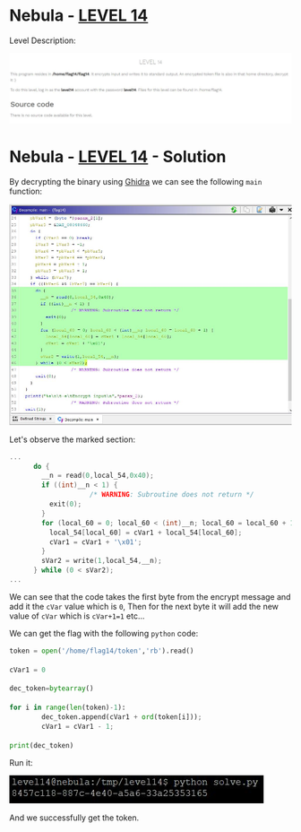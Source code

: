 # Nebula - [LEVEL 14](https://exploit.education/nebula/level-14/)

Level Description:

![level.JPG](images/level.JPG)

# Nebula - [LEVEL 14](https://exploit.education/nebula/level-14/) - Solution

By decrypting the binary using [Ghidra](https://ghidra-sre.org/) we can see the following ```main``` function:

![main.JPG](images/main.JPG)

Let's observe the marked section:
```c
...
      do {
        __n = read(0,local_54,0x40);
        if ((int)__n < 1) {
                    /* WARNING: Subroutine does not return */
          exit(0);
        }
        for (local_60 = 0; local_60 < (int)__n; local_60 = local_60 + 1) {
          local_54[local_60] = cVar1 + local_54[local_60];
          cVar1 = cVar1 + '\x01';
        }
        sVar2 = write(1,local_54,__n);
      } while (0 < sVar2);
...
```

We can see that the code takes the first byte from the encrypt message and add it the ```cVar``` value which is ```0```, Then for the next byte it will add the new value of ```cVar``` which is ```cVar+1=1``` etc...

We can get the flag with the following ```python``` code:
```python
token = open('/home/flag14/token','rb').read()

cVar1 = 0

dec_token=bytearray()

for i in range(len(token)-1):
        dec_token.append(cVar1 + ord(token[i]));
        cVar1 = cVar1 - 1;

print(dec_token)
```

Run it:

![flag.JPG](images/flag.JPG)

And we successfully get the token.